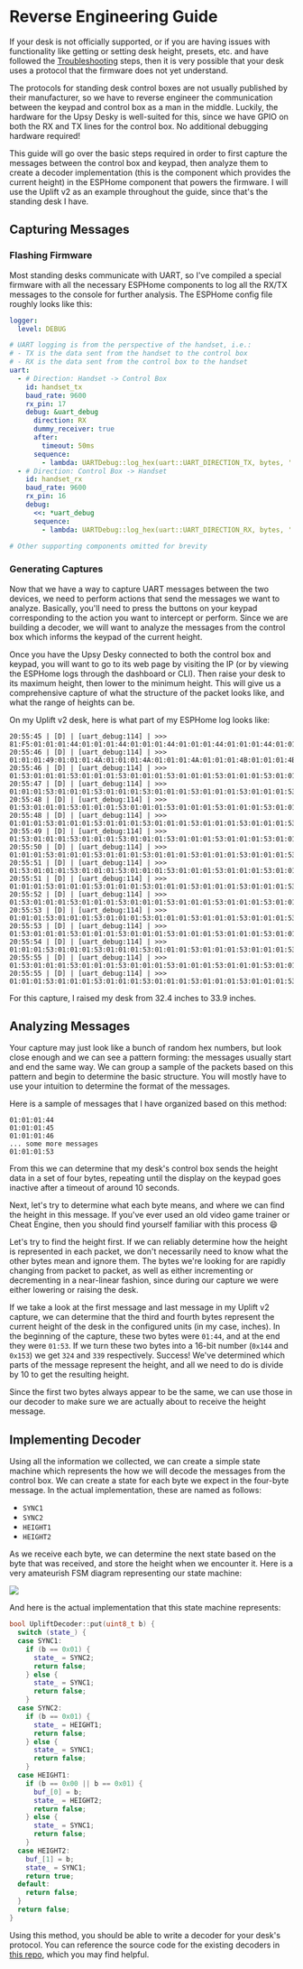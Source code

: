 # Reverse Engineering Guide

If your desk is not officially supported, or if you are having issues with functionality like getting or setting desk height, presets, etc. and have followed the [Troubleshooting](../../troubleshooting.md) steps, then it is very possible that your desk uses a protocol that the firmware does not yet understand.

The protocols for standing desk control boxes are not usually published by their manufacturer, so we have to reverse engineer the communication between the keypad and control box as a man in the middle. Luckily, the hardware for the Upsy Desky is well-suited for this, since we have GPIO on both the RX and TX lines for the control box. No additional debugging hardware required!

This guide will go over the basic steps required in order to first capture the messages between the control box and keypad, then analyze them to create a decoder implementation (this is the component which provides the current height) in the ESPHome component that powers the firmware. I will use the Uplift v2 as an example throughout the guide, since that's the standing desk I have.

## Capturing Messages

### Flashing Firmware

Most standing desks communicate with UART, so I've compiled a special firmware with all the necessary ESPHome components to log all the RX/TX messages to the console for further analysis. The ESPHome config file roughly looks like this:

```yaml
logger:
  level: DEBUG

# UART logging is from the perspective of the handset, i.e.:
# - TX is the data sent from the handset to the control box
# - RX is the data sent from the control box to the handset
uart:
  - # Direction: Handset -> Control Box
    id: handset_tx
    baud_rate: 9600
    rx_pin: 17
    debug: &uart_debug
      direction: RX
      dummy_receiver: true
      after:
        timeout: 50ms
      sequence:
        - lambda: UARTDebug::log_hex(uart::UART_DIRECTION_TX, bytes, ':');
  - # Direction: Control Box -> Handset
    id: handset_rx
    baud_rate: 9600
    rx_pin: 16
    debug:
      <<: *uart_debug
      sequence:
        - lambda: UARTDebug::log_hex(uart::UART_DIRECTION_RX, bytes, ':');

# Other supporting components omitted for brevity
```

### Generating Captures

Now that we have a way to capture UART messages between the two devices, we need to perform actions that send the messages we want to analyze. Basically, you'll need to press the buttons on your keypad corresponding to the action you want to intercept or perform. Since we are building a decoder, we will want to analyze the messages from the control box which informs the keypad of the current height.

Once you have the Upsy Desky connected to both the control box and keypad, you will want to go to its web page by visiting the IP (or by viewing the ESPHome logs through the dashboard or CLI). Then raise your desk to its maximum height, then lower to the minimum height. This will give us a comprehensive capture of what the structure of the packet looks like, and what the range of heights can be.

On my Uplift v2 desk, here is what part of my ESPHome log looks like:

```log
20:55:45 | [D] | [uart_debug:114] | >>> 81:F5:01:01:01:44:01:01:01:44:01:01:01:44:01:01:01:44:01:01:01:44:01:01:01:44:01:01:01:44:01:01:01:44:01:01:01:44:01:01:01:44:01:01:01:44:01:01:01:44:01:01:01:44:01:01:01:44:01:01:01:44:01:01:01:44:01:01:01:44:01:01:01:45:01:01:01:45:01:01:01:45:01:01:01:45:01:01:01:45:01:01:01:45:01:01:01:46:01:01:01:46:01:01:01:46:01:01:01:47:01:01:01:47:01:01:01:47:01:01:01:47:01:01:01:47:01:01:01:48:01:01:01:48:01:01:01:48:01:01:01:49:01:01:01:49:01:01:01:49
20:55:46 | [D] | [uart_debug:114] | >>> 01:01:01:49:01:01:01:4A:01:01:01:4A:01:01:01:4A:01:01:01:4B:01:01:01:4B:01:01:01:4B:01:01:01:4B:01:01:01:4B:01:01:01:4C:01:01:01:4C:01:01:01:4D:01:01:01:4D:01:01:01:4D:01:01:01:4D:01:01:01:4E:01:01:01:4E:01:01:01:4E:01:01:01:4F:01:01:01:4F:01:01:01:4F:01:01:01:4F:01:01:01:50:01:01:01:50:01:01:01:50:01:01:01:51:01:01:01:51:01:01:01:51:01:01:01:51:01:01:01:51:01:01:01:52:01:01:01:52:01:01:01:52:01:01:01:52:01:01:01:52:01:01:01:53:01:01:01:53:01:01
20:55:46 | [D] | [uart_debug:114] | >>> 01:53:01:01:01:53:01:01:01:53:01:01:01:53:01:01:01:53:01:01:01:53:01:01:01:53:01:01:01:53:01:01:01:53:01:01:01:53:01:01:01:53:01:01:01:53:01:01:01:53:01:01:01:53:01:01:01:53:01:01:01:53:01:01:01:53:01:01:01:53:01:01:01:53:01:01:01:53:01:01:01:53:01:01:01:53:01:01:01:53:01:01:01:53:01:01:01:53:01:01:01:53:01:01:01:53:01:01:01:53:01:01:01:53:01:01:01:53:01:01:01:53:01:01:01:53:01:01:01:53:01:01:01:53:01:01:01:53:01:01:01:53:01:01:01:53:01:01:01:53
20:55:47 | [D] | [uart_debug:114] | >>> 01:01:01:53:01:01:01:53:01:01:01:53:01:01:01:53:01:01:01:53:01:01:01:53:01:01:01:53:01:01:01:53:01:01:01:53:01:01:01:53:01:01:01:53:01:01:01:53:01:01:01:53:01:01:01:53:01:01:01:53:01:01:01:53:01:01:01:53:01:01:01:53:01:01:01:53:01:01:01:53:01:01:01:53:01:01:01:53:01:01:01:53:01:01:01:53:01:01:01:53:01:01:01:53:01:01:01:53:01:01:01:53:01:01:01:53:01:01:01:53:01:01:01:53:01:01:01:53:01:01:01:53:01:01:01:53:01:01:01:53:01:01:01:53:01:01:01:53:01:01
20:55:48 | [D] | [uart_debug:114] | >>> 01:53:01:01:01:53:01:01:01:53:01:01:01:53:01:01:01:53:01:01:01:53:01:01:01:53:01:01:01:53:01:01:01:53:01:01:01:53:01:01:01:53:01:01:01:53:01:01:01:53:01:01:01:53:01:01:01:53:01:01:01:53:01:01:01:53:01:01:01:53:01:01:01:53:01:01:01:53:01:01:01:53:01:01:01:53:01:01:01:53:01:01:01:53:01:01:01:53:01:01:01:53:01:01:01:53:01:01:01:53:01:01:01:53:01:01:01:53:01:01:01:53:01:01:01:53:01:01:01:53:01:01:01:53:01:01:01:53:01:01:01:53:01:01:01:53:01:01:01:53
20:55:48 | [D] | [uart_debug:114] | >>> 01:01:01:53:01:01:01:53:01:01:01:53:01:01:01:53:01:01:01:53:01:01:01:53:01:01:01:53:01:01:01:53:01:01:01:53:01:01:01:53:01:01:01:53:01:01:01:53:01:01:01:53:01:01:01:53:01:01:01:53:01:01:01:53:01:01:01:53:01:01:01:53:01:01:01:53:01:01:01:53:01:01:01:53:01:01:01:53:01:01:01:53:01:01:01:53:01:01:01:53:01:01:01:53:01:01:01:53:01:01:01:53:01:01:01:53:01:01:01:53:01:01:01:53:01:01:01:53:01:01:01:53:01:01:01:53:01:01:01:53:01:01:01:53:01:01:01:53:01:01
20:55:49 | [D] | [uart_debug:114] | >>> 01:53:01:01:01:53:01:01:01:53:01:01:01:53:01:01:01:53:01:01:01:53:01:01:01:53:01:01:01:53:01:01:01:53:01:01:01:53:01:01:01:53:01:01:01:53:01:01:01:53:01:01:01:53:01:01:01:53:01:01:01:53:01:01:01:53:01:01:01:53:01:01:01:53:01:01:01:53:01:01:01:53:01:01:01:53:01:01:01:53:01:01:01:53:01:01:01:53:01:01:01:53:01:01:01:53:01:01:01:53:01:01:01:53:01:01:01:53:01:01:01:53:01:01:01:53:01:01:01:53:01:01:01:53:01:01:01:53:01:01:01:53:01:01:01:53:01:01:01:53
20:55:50 | [D] | [uart_debug:114] | >>> 01:01:01:53:01:01:01:53:01:01:01:53:01:01:01:53:01:01:01:53:01:01:01:53:01:01:01:53:01:01:01:53:01:01:01:53:01:01:01:53:01:01:01:53:01:01:01:53:01:01:01:53:01:01:01:53:01:01:01:53:01:01:01:53:01:01:01:53:01:01:01:53:01:01:01:53:01:01:01:53:01:01:01:53:01:01:01:53:01:01:01:53:01:01:01:53:01:01:01:53:01:01:01:53:01:01:01:53:01:01:01:53:01:01:01:53:01:01:01:53:01:01:01:53:01:01:01:53:01:01:01:53:01:01:01:53:01:01:01:53:01:01:01:53:01:01:01:53:01:01
20:55:51 | [D] | [uart_debug:114] | >>> 01:53:01:01:01:53:01:01:01:53:01:01:01:53:01:01:01:53:01:01:01:53:01:01:01:53:01:01:01:53:01:01:01:53:01:01:01:53:01:01:01:53:01:01:01:53:01:01:01:53:01:01:01:53:01:01:01:53:01:01:01:53:01:01:01:53:01:01:01:53:01:01:01:53:01:01:01:53:01:01:01:53:01:01:01:53:01:01:01:53:01:01:01:53:01:01:01:53:01:01:01:53:01:01:01:53:01:01:01:53:01:01:01:53:01:01:01:53:01:01:01:53:01:01:01:53:01:01:01:53:01:01:01:53:01:01:01:53:01:01:01:53:01:01:01:53:01:01:01:53
20:55:51 | [D] | [uart_debug:114] | >>> 01:01:01:53:01:01:01:53:01:01:01:53:01:01:01:53:01:01:01:53:01:01:01:53:01:01:01:53:01:01:01:53:01:01:01:53:01:01:01:53:01:01:01:53:01:01:01:53:01:01:01:53:01:01:01:53:01:01:01:53:01:01:01:53:01:01:01:53:01:01:01:53:01:01:01:53:01:01:01:53:01:01:01:53:01:01:01:53:01:01:01:53:01:01:01:53:01:01:01:53:01:01:01:53:01:01:01:53:01:01:01:53:01:01:01:53:01:01:01:53:01:01:01:53:01:01:01:53:01:01:01:53:01:01:01:53:01:01:01:53:01:01:01:53:01:01:01:53:01:01
20:55:52 | [D] | [uart_debug:114] | >>> 01:53:01:01:01:53:01:01:01:53:01:01:01:53:01:01:01:53:01:01:01:53:01:01:01:53:01:01:01:53:01:01:01:53:01:01:01:53:01:01:01:53:01:01:01:53:01:01:01:53:01:01:01:53:01:01:01:53:01:01:01:53:01:01:01:53:01:01:01:53:01:01:01:53:01:01:01:53:01:01:01:53:01:01:01:53:01:01:01:53:01:01:01:53:01:01:01:53:01:01:01:53:01:01:01:53:01:01:01:53:01:01:01:53:01:01:01:53:01:01:01:53:01:01:01:53:01:01:01:53:01:01:01:53:01:01:01:53:01:01:01:53:01:01:01:53:01:01:01:53
20:55:53 | [D] | [uart_debug:114] | >>> 01:01:01:53:01:01:01:53:01:01:01:53:01:01:01:53:01:01:01:53:01:01:01:53:01:01:01:53:01:01:01:53:01:01:01:53:01:01:01:53:01:01:01:53:01:01:01:53:01:01:01:53:01:01:01:53:01:01:01:53:01:01:01:53:01:01:01:53:01:01:01:53:01:01:01:53:01:01:01:53:01:01:01:53:01:01:01:53:01:01:01:53:01:01:01:53:01:01:01:53:01:01:01:53:01:01:01:53:01:01:01:53:01:01:01:53:01:01:01:53:01:01:01:53:01:01:01:53:01:01:01:53:01:01:01:53:01:01:01:53:01:01:01:53:01:01:01:53:01:01
20:55:53 | [D] | [uart_debug:114] | >>> 01:53:01:01:01:53:01:01:01:53:01:01:01:53:01:01:01:53:01:01:01:53:01:01:01:53:01:01:01:53:01:01:01:53:01:01:01:53:01:01:01:53:01:01:01:53:01:01:01:53:01:01:01:53:01:01:01:53:01:01:01:53:01:01:01:53:01:01:01:53:01:01:01:53:01:01:01:53:01:01:01:53:01:01:01:53:01:01:01:53:01:01:01:53:01:01:01:53:01:01:01:53:01:01:01:53:01:01:01:53:01:01:01:53:01:01:01:53:01:01:01:53:01:01:01:53:01:01:01:53:01:01:01:53:01:01:01:53:01:01:01:53:01:01:01:53:01:01:01:53
20:55:54 | [D] | [uart_debug:114] | >>> 01:01:01:53:01:01:01:53:01:01:01:53:01:01:01:53:01:01:01:53:01:01:01:53:01:01:01:53:01:01:01:53:01:01:01:53:01:01:01:53:01:01:01:53:01:01:01:53:01:01:01:53:01:01:01:53:01:01:01:53:01:01:01:53:01:01:01:53:01:01:01:53:01:01:01:53:01:01:01:53:01:01:01:53:01:01:01:53:01:01:01:53:01:01:01:53:01:01:01:53:01:01:01:53:01:01:01:53:01:01:01:53:01:01:01:53:01:01:01:53:01:01:01:53:01:01:01:53:01:01:01:53:01:01:01:53:01:01:01:53:01:01:01:53:01:01:01:53:01:01
20:55:55 | [D] | [uart_debug:114] | >>> 01:53:01:01:01:53:01:01:01:53:01:01:01:53:01:01:01:53:01:01:01:53:01:01:01:53:01:01:01:53:01:01:01:53:01:01:01:53:01:01:01:53:01:01:01:53:01:01:01:53:01:01:01:53:01:01:01:53:01:01:01:53:01:01:01:53:01:01:01:53:01:01:01:53:01:01:01:53:01:01:01:53:01:01:01:53:01:01:01:53:01:01:01:53:01:01:01:53:01:01:01:53:01:01:01:53:01:01:01:53:01:01:01:53:01:01:01:53:01:01:01:53:01:01:01:53:01:01:01:53:01:01:01:53:01:01:01:53:01:01:01:53:01:01:01:53:01:01:01:53
20:55:55 | [D] | [uart_debug:114] | >>> 01:01:01:53:01:01:01:53:01:01:01:53:01:01:01:53:01:01:01:53:01:01:01:53:01:01:01:53:01:01:01:53:01:01:01:53:01:01:01:53:01:01:01:53:01:01:01:53:01:01:01:53:01:01:01:53:01:01:01:53:01:01:01:53:01:01:01:53:01:01:01:53:01:01:01:53:01:01:01:53:01:01:01:53:01:01:01:53:01:01:01:53:01:01:01:53:01:05
```

For this capture, I raised my desk from 32.4 inches to 33.9 inches.

## Analyzing Messages

Your capture may just look like a bunch of random hex numbers, but look close enough and we can see a pattern forming: the messages usually start and end the same way. We can group a sample of the packets based on this pattern and begin to determine the basic structure. You will mostly have to use your intuition to determine the format of the messages.

Here is a sample of messages that I have organized based on this method:

```log
01:01:01:44
01:01:01:45
01:01:01:46
... some more messages
01:01:01:53
```

From this we can determine that my desk's control box sends the height data in a set of four bytes, repeating until the display on the keypad goes inactive after a timeout of around 10 seconds.

Next, let's try to determine what each byte means, and where we can find the height in this message. If you've ever used an old video game trainer or Cheat Engine, then you should find yourself familiar with this process 😄

Let's try to find the height first. If we can reliably determine how the height is represented in each packet, we don't necessarily need to know what the other bytes mean and ignore them. The bytes we're looking for are rapidly changing from packet to packet, as well as either incrementing or decrementing in a near-linear fashion, since during our capture we were either lowering or raising the desk.

If we take a look at the first message and last message in my Uplift v2 capture, we can determine that the third and fourth bytes represent the current height of the desk in the configured units (in my case, inches). In the beginning of the capture, these two bytes were `01:44`, and at the end they were `01:53`. If we turn these two bytes into a 16-bit number (`0x144` and `0x153`) we get `324` and `339` respectively. Success! We've determined which parts of the message represent the height, and all we need to do is divide by 10 to get the resulting height.

Since the first two bytes always appear to be the same, we can use those in our decoder to make sure we are actually about to receive the height message.

## Implementing Decoder

Using all the information we collected, we can create a simple state machine which represents the how we will decode the messages from the control box. We can create a state for each byte we expect in the four-byte message. In the actual implementation, these are named as follows:

- `SYNC1`
- `SYNC2`
- `HEIGHT1`
- `HEIGHT2`

As we receive each byte, we can determine the next state based on the byte that was received, and store the height when we encounter it. Here is a very amateurish FSM diagram representing our state machine:

![](./fsm.png)

And here is the actual implementation that this state machine represents:

```cpp
bool UpliftDecoder::put(uint8_t b) {
  switch (state_) {
  case SYNC1:
    if (b == 0x01) {
      state_ = SYNC2;
      return false;
    } else {
      state_ = SYNC1;
      return false;
    }
  case SYNC2:
    if (b == 0x01) {
      state_ = HEIGHT1;
      return false;
    } else {
      state_ = SYNC1;
      return false;
    }
  case HEIGHT1:
    if (b == 0x00 || b == 0x01) {
      buf_[0] = b;
      state_ = HEIGHT2;
      return false;
    } else {
      state_ = SYNC1;
      return false;
    }
  case HEIGHT2:
    buf_[1] = b;
    state_ = SYNC1;
    return true;
  default:
    return false;
  }
  return false;
}
```

Using this method, you should be able to write a decoder for your desk's protocol. You can reference the source code for the existing decoders in [this repo](https://github.com/tjhorner/esphome-standing-desk/tree/master/components/standing_desk_height), which you may find helpful.